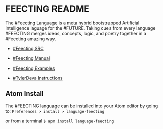 # FEECTING README
The #Feecting Language is a meta hybrid bootstrapped Artificial
Intelligence laguage for the #FUTURE. Taking cues from every language #FEECTING
merges ideas, concepts, logic, and poetry together in a #Feecting amazing way.

- [#Feecting SRC](src/main.feecting)
- [#Feecting Manual](manual/README.md)
- [#Feecting Examples](examples/README.md)

- [#TylerDeva Instructions](src/tyler.feecting)

## Atom Install
The #FEECTING language can be installed into your Atom editor by going to:
`Preferences > install > language-feecting`

or from a terminal
`$ apm install language-feecting`
